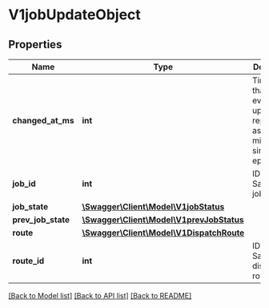 # V1jobUpdateObject

## Properties
Name | Type | Description | Notes
------------ | ------------- | ------------- | -------------
**changed_at_ms** | **int** | Timestamp that this event was updated, represented as Unix milliseconds since epoch. | [optional] 
**job_id** | **int** | ID of the Samsara job. | [optional] 
**job_state** | [**\Swagger\Client\Model\V1jobStatus**](V1jobStatus.md) |  | [optional] 
**prev_job_state** | [**\Swagger\Client\Model\V1prevJobStatus**](V1prevJobStatus.md) |  | [optional] 
**route** | [**\Swagger\Client\Model\V1DispatchRoute**](V1DispatchRoute.md) |  | [optional] 
**route_id** | **int** | ID of the Samsara dispatch route. | [optional] 

[[Back to Model list]](../README.md#documentation-for-models) [[Back to API list]](../README.md#documentation-for-api-endpoints) [[Back to README]](../README.md)


